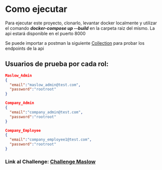 # Como ejecutar

Para ejecutar este proyecto, clonarlo, levantar docker localmente y utilizar el comando ***docker-compose up --build*** en la carpeta raiz del mismo. La api estará disponible en el puerto 8000

Se puede importar a postman la siguiente [Collection](https://github.com/leodrk/maslow-challenge/blob/master/postman/Maslow_Challenge.json) para probar los endpoints de la api

## Usuarios de prueba por cada rol:

```json
Maslow_Admin
{
  "email":"maslow_admin@test.com",
  "password":"rootroot"
}

Company_Admin
{
  "email":"company_admin@test.com",
  "password":"rootroot"
}

Company_Employee
{
  "email":"company_employee1@test.com",
  "password":"rootroot"
}
```
### Link al Challenge: [Challenge Maslow](https://github.com/leodrk/maslow-challenge/blob/master/Challenge%20Backend%20Maslow%202024.pdf)

